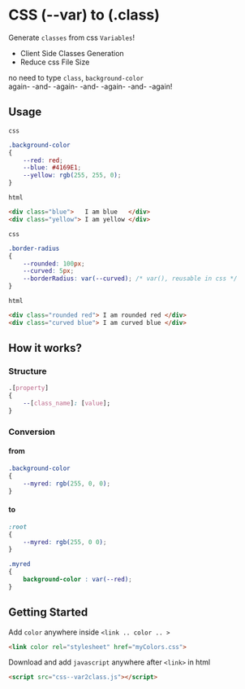 # CSS (--var) to (.class)

Generate `classes` from css `Variables`! <br>
* Client Side Classes Generation
* Reduce css File Size <br>

no need to type `class`, `background-color` <br>
again- -and- -again- -and- -again- -and- -again!

## Usage
`css`
```css
.background-color
{
    --red: red;
    --blue: #4169E1;
    --yellow: rgb(255, 255, 0);
}
```
`html`
```html
<div class="blue">   I am blue   </div>
<div class="yellow"> I am yellow </div>
```
`css`
```css
.border-radius
{
    --rounded: 100px;
    --curved: 5px;
    --borderRadius: var(--curved); /* var(), reusable in css */
}
```
`html`
```html
<div class="rounded red"> I am rounded red </div>
<div class="curved blue"> I am curved blue </div>
```


## How it works?

### Structure

```css
.[property]
{
    --[class_name]: [value];
}
```
### Conversion
#### from
```css
.background-color
{
    --myred: rgb(255, 0, 0);
}
```
#### to
```css
:root
{
    --myred: rgb(255, 0 0);
}

.myred
{
    background-color : var(--red);
}
```

## Getting Started

Add `color` anywhere inside `<link .. color .. >` <br>
```html
<link color rel="stylesheet" href="myColors.css">
```

Download and add `javascript` anywhere after `<link>` in html <br>
```html
<script src="css--var2class.js"></script>
```

